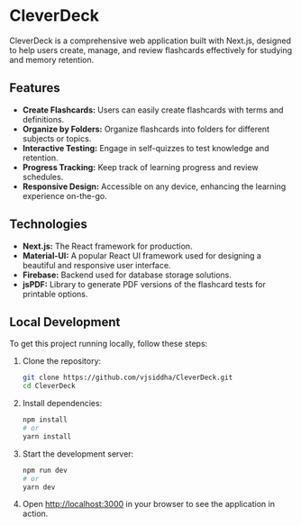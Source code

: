 # CleverDeck

CleverDeck is a comprehensive web application built with Next.js, designed to help users create, manage, and review flashcards effectively for studying and memory retention.

## Features

- **Create Flashcards:** Users can easily create flashcards with terms and definitions.
- **Organize by Folders:** Organize flashcards into folders for different subjects or topics.
- **Interactive Testing:** Engage in self-quizzes to test knowledge and retention.
- **Progress Tracking:** Keep track of learning progress and review schedules.
- **Responsive Design:** Accessible on any device, enhancing the learning experience on-the-go.

## Technologies

- **Next.js:** The React framework for production.
- **Material-UI:** A popular React UI framework used for designing a beautiful and responsive user interface.
- **Firebase:** Backend used for database storage solutions.
- **jsPDF:** Library to generate PDF versions of the flashcard tests for printable options.

## Local Development

To get this project running locally, follow these steps:

1. Clone the repository:
    ```bash
    git clone https://github.com/vjsiddha/CleverDeck.git
    cd CleverDeck
    ```

2. Install dependencies:
    ```bash
    npm install
    # or
    yarn install
    ```

3. Start the development server:
    ```bash
    npm run dev
    # or
    yarn dev
    ```

4. Open [http://localhost:3000](http://localhost:3000) in your browser to see the application in action.
